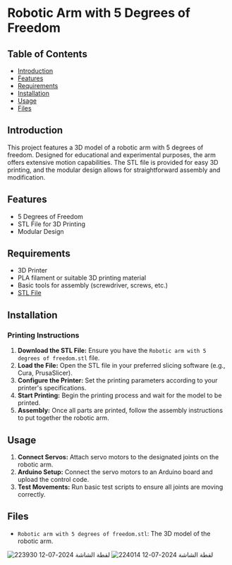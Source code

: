 # Robotic Arm with 5 Degrees of Freedom

## Table of Contents

- [Introduction](#introduction)
- [Features](#features)
- [Requirements](#requirements)
- [Installation](#installation)
- [Usage](#usage)
- [Files](#files)

## Introduction

This project features a 3D model of a robotic arm with 5 degrees of freedom. Designed for educational and experimental purposes, the arm offers extensive motion capabilities. The STL file is provided for easy 3D printing, and the modular design allows for straightforward assembly and modification.

## Features

- 5 Degrees of Freedom
- STL File for 3D Printing
- Modular Design

## Requirements

- 3D Printer
- PLA filament or suitable 3D printing material
- Basic tools for assembly (screwdriver, screws, etc.)
- [STL File](https://github.com/xd7fx/3D.design.robot.leg/blob/e90d82ee7f02cbcf1bbf153b3436d0bf28c9736f/robot%203D%20with%20servo%20motors.stl)

## Installation

### Printing Instructions

1. **Download the STL File:** Ensure you have the `Robotic arm with 5 degrees of freedom.stl` file.
2. **Load the File:** Open the STL file in your preferred slicing software (e.g., Cura, PrusaSlicer).
3. **Configure the Printer:** Set the printing parameters according to your printer's specifications.
4. **Start Printing:** Begin the printing process and wait for the model to be printed.
5. **Assembly:** Once all parts are printed, follow the assembly instructions to put together the robotic arm.

## Usage

1. **Connect Servos:** Attach servo motors to the designated joints on the robotic arm.
2. **Arduino Setup:** Connect the servo motors to an Arduino board and upload the control code.
3. **Test Movements:** Run basic test scripts to ensure all joints are moving correctly.

## Files

- `Robotic arm with 5 degrees of freedom.stl`: The 3D model of the robotic arm.

![لقطة الشاشة 2024-07-12 223930](https://github.com/user-attachments/assets/fc5566ed-aa34-43e0-9e62-90bc6663a1f3)
![لقطة الشاشة 2024-07-12 224014](https://github.com/user-attachments/assets/482910af-6e4a-4206-a392-9d7f66cacab3)


